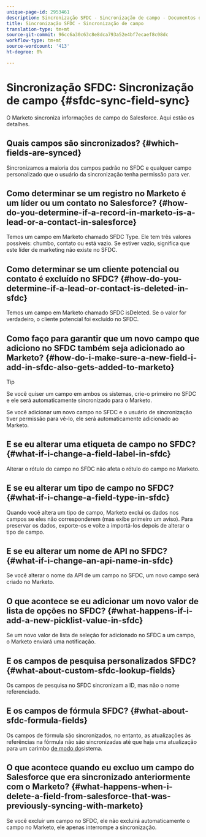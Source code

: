```yaml
---
unique-page-id: 2953461
description: Sincronização SFDC - Sincronização de campo - Documentos do Marketing - Documentação do produto
title: Sincronização SFDC - Sincronização de campo
translation-type: tm+mt
source-git-commit: 96cc6a30c63c8e8dca793a52e4bf7ecaef8c08dc
workflow-type: tm+mt
source-wordcount: '413'
ht-degree: 0%

---
```



# Sincronização SFDC: Sincronização de campo {#sfdc-sync-field-sync}

O Marketo sincroniza informações de campo do Salesforce. Aqui estão os detalhes.

## Quais campos são sincronizados? {#which-fields-are-synced}

Sincronizamos a maioria dos campos padrão no SFDC e qualquer campo personalizado que o usuário da sincronização tenha permissão para ver.

## Como determinar se um registro no Marketo é um líder ou um contato no Salesforce? {#how-do-you-determine-if-a-record-in-marketo-is-a-lead-or-a-contact-in-salesforce}

Temos um campo em Marketo chamado SFDC Type. Ele tem três valores possíveis: chumbo, contato ou está vazio. Se estiver vazio, significa que este líder de marketing não existe no SFDC.

## Como determinar se um cliente potencial ou contato é excluído no SFDC? {#how-do-you-determine-if-a-lead-or-contact-is-deleted-in-sfdc}

Temos um campo em Marketo chamado SFDC isDeleted. Se o valor for verdadeiro, o cliente potencial foi excluído no SFDC.

## Como faço para garantir que um novo campo que adiciono no SFDC também seja adicionado ao Marketo? {#how-do-i-make-sure-a-new-field-i-add-in-sfdc-also-gets-added-to-marketo}

>[!TIP]
>
>Se você quiser um campo em ambos os sistemas, crie-o primeiro no SFDC e ele será automaticamente sincronizado para o Marketo.

Se você adicionar um novo campo no SFDC e o usuário de sincronização tiver permissão para vê-lo, ele será automaticamente adicionado ao Marketo.

## E se eu alterar uma etiqueta de campo no SFDC? {#what-if-i-change-a-field-label-in-sfdc}

Alterar o rótulo do campo no SFDC não afeta o rótulo do campo no Marketo.

## E se eu alterar um tipo de campo no SFDC? {#what-if-i-change-a-field-type-in-sfdc}

Quando você altera um tipo de campo, Marketo exclui os dados nos campos se eles não corresponderem (mas exibe primeiro um aviso). Para preservar os dados, exporte-os e volte a importá-los depois de alterar o tipo de campo.

## E se eu alterar um nome de API no SFDC? {#what-if-i-change-an-api-name-in-sfdc}

Se você alterar o nome da API de um campo no SFDC, um novo campo será criado no Marketo.

## O que acontece se eu adicionar um novo valor de lista de opções no SFDC? {#what-happens-if-i-add-a-new-picklist-value-in-sfdc}

Se um novo valor de lista de seleção for adicionado no SFDC a um campo, o Marketo enviará uma notificação.

## E os campos de pesquisa personalizados SFDC? {#what-about-custom-sfdc-lookup-fields}

Os campos de pesquisa no SFDC sincronizam a ID, mas não o nome referenciado.

## E os campos de fórmula SFDC? {#what-about-sfdc-formula-fields}

Os campos de fórmula são sincronizados, no entanto, as atualizações às referências na fórmula não são sincronizadas até que haja uma atualização para um carimbo [de modo do](https://help.salesforce.com/apex/HTViewSolution?id=000193203&amp;language=en_US)sistema.

## O que acontece quando eu excluo um campo do Salesforce que era sincronizado anteriormente com o Marketo? {#what-happens-when-i-delete-a-field-from-salesforce-that-was-previously-syncing-with-marketo}

Se você excluir um campo no SFDC, ele não excluirá automaticamente o campo no Marketo, ele apenas interrompe a sincronização.
